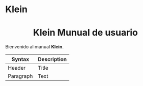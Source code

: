 # Klein
# <center> Klein Munual de usuario
Bienvenido al manual **Klein**.  

| Syntax      | Description |
| ----------- | ----------- |
| Header      | Title       |
| Paragraph   | Text        |

